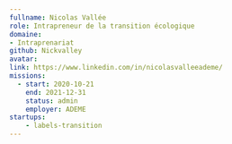 ```yaml
---
fullname: Nicolas Vallée
role: Intrapreneur de la transition écologique
domaine:
- Intraprenariat
github: Nickvalley
avatar: 
link: https://www.linkedin.com/in/nicolasvalleeademe/
missions: 
  - start: 2020-10-21 
    end: 2021-12-31 
    status: admin
    employer: ADEME
startups:
    - labels-transition 
---
```


